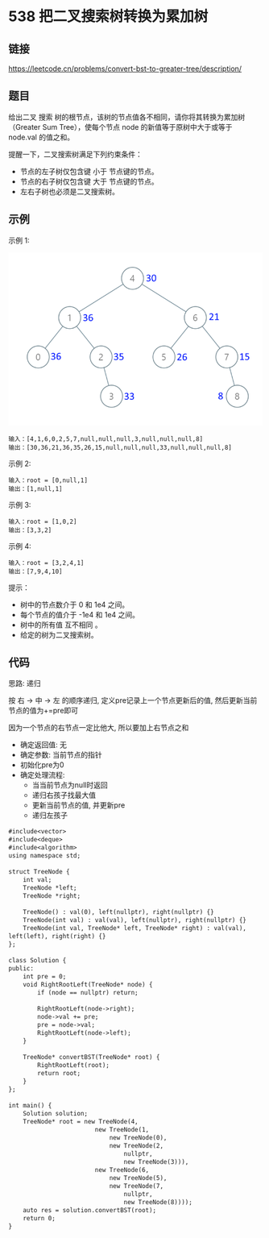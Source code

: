 # 538 把二叉搜索树转换为累加树
## 链接
https://leetcode.cn/problems/convert-bst-to-greater-tree/description/

## 题目 
给出二叉 搜索 树的根节点，该树的节点值各不相同，请你将其转换为累加树（Greater Sum Tree），使每个节点 node 的新值等于原树中大于或等于 node.val 的值之和。

提醒一下，二叉搜索树满足下列约束条件：

- 节点的左子树仅包含键 小于 节点键的节点。
- 节点的右子树仅包含键 大于 节点键的节点。
- 左右子树也必须是二叉搜索树。

## 示例
示例 1:

![](img/35example.png)
```
输入：[4,1,6,0,2,5,7,null,null,null,3,null,null,null,8]
输出：[30,36,21,36,35,26,15,null,null,null,33,null,null,null,8]
```
示例 2:
```
输入：root = [0,null,1]
输出：[1,null,1]
```
示例 3:
```
输入：root = [1,0,2]
输出：[3,3,2]
```
示例 4:
```
输入：root = [3,2,4,1]
输出：[7,9,4,10]
```

提示：

- 树中的节点数介于 0 和 1e4 之间。
- 每个节点的值介于 -1e4 和 1e4 之间。
- 树中的所有值 互不相同 。
- 给定的树为二叉搜索树。 

## 代码
思路: 递归

按 右 -> 中 -> 左 的顺序递归, 定义pre记录上一个节点更新后的值, 然后更新当前节点的值为+=pre即可

因为一个节点的右节点一定比他大, 所以要加上右节点之和
- 确定返回值: 无
- 确定参数: 当前节点的指针
- 初始化pre为0
- 确定处理流程:
    - 当当前节点为null时返回
    - 递归右孩子找最大值
    - 更新当前节点的值, 并更新pre
    - 递归左孩子

```
#include<vector>
#include<deque>
#include<algorithm>
using namespace std;

struct TreeNode {
    int val;
    TreeNode *left;
    TreeNode *right;
    
    TreeNode() : val(0), left(nullptr), right(nullptr) {}
    TreeNode(int val) : val(val), left(nullptr), right(nullptr) {}
    TreeNode(int val, TreeNode* left, TreeNode* right) : val(val), left(left), right(right) {}
};
    
class Solution {
public:
    int pre = 0;
    void RightRootLeft(TreeNode* node) {
        if (node == nullptr) return;
        
        RightRootLeft(node->right);
        node->val += pre;
        pre = node->val;
        RightRootLeft(node->left);
    }
    
    TreeNode* convertBST(TreeNode* root) {
        RightRootLeft(root);
        return root;
    }
};

int main() {
    Solution solution;
    TreeNode* root = new TreeNode(4,
                        new TreeNode(1,
                            new TreeNode(0),
                            new TreeNode(2,
                                nullptr,
                                new TreeNode(3))),
                        new TreeNode(6,
                            new TreeNode(5),
                            new TreeNode(7,
                                nullptr,
                                new TreeNode(8))));
    auto res = solution.convertBST(root);
    return 0;
}
```